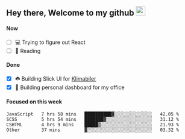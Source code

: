 ## Hey there, Welcome to my github <img src="https://media.giphy.com/media/hvRJCLFzcasrR4ia7z/giphy.gif" width="25px">

#### Now
- [ ] 💻 Trying to figure out React
- [ ] 📕 Reading

#### Done
- [x] ☘️ Building Slick UI for [Klimabiler](https://klimabiler.dk)
- [x] 🚀 Building personal dashboard for my office
 
 #### Focused on this week
<!--START_SECTION:waka-->

```text
JavaScript   7 hrs 58 mins   ██████████▓░░░░░░░░░░░░░░   42.05 %
SCSS         5 hrs 54 mins   ███████▓░░░░░░░░░░░░░░░░░   31.12 %
CSHTML       4 hrs 9 mins    █████▒░░░░░░░░░░░░░░░░░░░   21.93 %
Other        37 mins         ▓░░░░░░░░░░░░░░░░░░░░░░░░   03.32 %
```

<!--END_SECTION:waka-->

